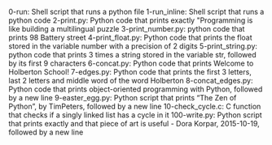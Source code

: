 0-run: Shell script that runs a python file 
1-run_inline: Shell script that runs a python code
2-print.py: Python code that prints exactly "Programming is like building a multilingual puzzle
3-print_number.py: python code that prints 98 Battery street
4-print_float.py: Python code that prints the float stored in the variable number with a precision of 2 digits
5-print_string.py: python code that prints 3 times a string stored in the variable str, followed by its first 9 characters
6-concat.py: Python code that prints Welcome to Holberton School!
7-edges.py: Python code that prints the first 3 letters, last 2 letters and middle word of the word Holberton
8-concat_edges.py: Python code that prints object-oriented programming with Python, followed by a new line
9-easter_egg.py: Python script that prints “The Zen of Python”, by TimPeters, followed by a new line
10-check_cycle.c: C function that checks if a singly linked list has a cycle in it
100-write.py: Python script that prints exactly and that piece of art is useful - Dora Korpar, 2015-10-19, followed by a new line
